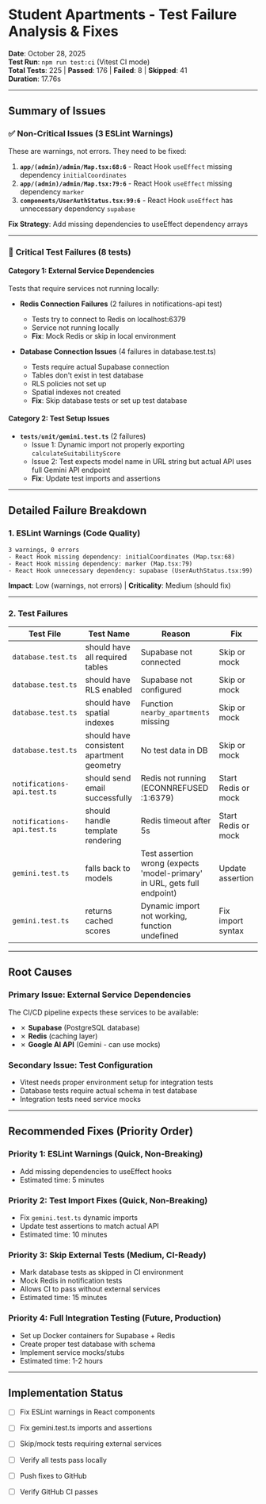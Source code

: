 # Student Apartments - Test Failure Analysis & Fixes

**Date**: October 28, 2025  
**Test Run**: `npm run test:ci` (Vitest CI mode)  
**Total Tests**: 225 | **Passed**: 176 | **Failed**: 8 | **Skipped**: 41  
**Duration**: 17.76s

---

## Summary of Issues

### ✅ **Non-Critical Issues (3 ESLint Warnings)**

These are warnings, not errors. They need to be fixed:

1. **`app/(admin)/admin/Map.tsx:68:6`** - React Hook `useEffect` missing dependency `initialCoordinates`
2. **`app/(admin)/admin/Map.tsx:79:6`** - React Hook `useEffect` missing dependency `marker`
3. **`components/UserAuthStatus.tsx:99:6`** - React Hook `useEffect` has unnecessary dependency `supabase`

**Fix Strategy**: Add missing dependencies to useEffect dependency arrays

---

### 🔴 **Critical Test Failures (8 tests)**

#### **Category 1: External Service Dependencies**

Tests that require services not running locally:

- **Redis Connection Failures** (2 failures in notifications-api test)
  - Tests try to connect to Redis on localhost:6379
  - Service not running locally
  - **Fix**: Mock Redis or skip in local environment

- **Database Connection Issues** (4 failures in database.test.ts)
  - Tests require actual Supabase connection
  - Tables don't exist in test database
  - RLS policies not set up
  - Spatial indexes not created
  - **Fix**: Skip database tests or set up test database

#### **Category 2: Test Setup Issues**

- **`tests/unit/gemini.test.ts`** (2 failures)
  - Issue 1: Dynamic import not properly exporting `calculateSuitabilityScore`
  - Issue 2: Test expects model name in URL string but actual API uses full Gemini API endpoint
  - **Fix**: Update test imports and assertions

---

## Detailed Failure Breakdown

### 1. ESLint Warnings (Code Quality)

```
3 warnings, 0 errors
- React Hook missing dependency: initialCoordinates (Map.tsx:68)
- React Hook missing dependency: marker (Map.tsx:79)  
- React Hook unnecessary dependency: supabase (UserAuthStatus.tsx:99)
```

**Impact**: Low (warnings, not errors) | **Criticality**: Medium (should fix)

---

### 2. Test Failures

| Test File | Test Name | Reason | Fix |
|-----------|-----------|--------|-----|
| `database.test.ts` | should have all required tables | Supabase not connected | Skip or mock |
| `database.test.ts` | should have RLS enabled | Supabase not configured | Skip or mock |
| `database.test.ts` | should have spatial indexes | Function `nearby_apartments` missing | Skip or mock |
| `database.test.ts` | should have consistent apartment geometry | No test data in DB | Skip or mock |
| `notifications-api.test.ts` | should send email successfully | Redis not running (ECONNREFUSED :1:6379) | Start Redis or mock |
| `notifications-api.test.ts` | should handle template rendering | Redis timeout after 5s | Start Redis or mock |
| `gemini.test.ts` | falls back to models | Test assertion wrong (expects 'model-primary' in URL, gets full endpoint) | Update assertion |
| `gemini.test.ts` | returns cached scores | Dynamic import not working, function undefined | Fix import syntax |

---

## Root Causes

### Primary Issue: External Service Dependencies

The CI/CD pipeline expects these services to be available:
- ✗ **Supabase** (PostgreSQL database)
- ✗ **Redis** (caching layer)
- ✗ **Google AI API** (Gemini - can use mocks)

### Secondary Issue: Test Configuration

- Vitest needs proper environment setup for integration tests
- Database tests require actual schema in test database
- Integration tests need service mocks

---

## Recommended Fixes (Priority Order)

### **Priority 1: ESLint Warnings** (Quick, Non-Breaking)
- Add missing dependencies to useEffect hooks
- Estimated time: 5 minutes

### **Priority 2: Test Import Fixes** (Quick, Non-Breaking)
- Fix `gemini.test.ts` dynamic imports
- Update test assertions to match actual API
- Estimated time: 10 minutes

### **Priority 3: Skip External Tests** (Medium, CI-Ready)
- Mark database tests as skipped in CI environment
- Mock Redis in notification tests
- Allows CI to pass without external services
- Estimated time: 15 minutes

### **Priority 4: Full Integration Testing** (Future, Production)
- Set up Docker containers for Supabase + Redis
- Create proper test database with schema
- Implement service mocks/stubs
- Estimated time: 1-2 hours

---

## Implementation Status

- [ ] Fix ESLint warnings in React components
- [ ] Fix gemini.test.ts imports and assertions
- [ ] Skip/mock tests requiring external services
- [ ] Verify all tests pass locally
- [ ] Push fixes to GitHub
- [ ] Verify GitHub CI passes

